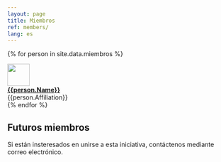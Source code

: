 ```yaml
---
layout: page
title: Miembros 
ref: members/
lang: es
---
```


{% for person in site.data.miembros %}
<div class="row">
	<div class="col-md-auto"> <img class="img-circle" src="{{site.baseurl}}/assets/{{person.pictureFileStem}}.jpg" width="50"> </div>
		<div class="col-md-auto"> <a href="{{person.url}}"> <strong>{{person.Name}}</strong></a> </div> 
		<div class="col-md-auto">{{person.Affiliation}}</div>

</div>
{% endfor %}


## Futuros miembros
Si están insteresados en unirse a esta iniciativa, contáctenos mediante correo electrónico.

